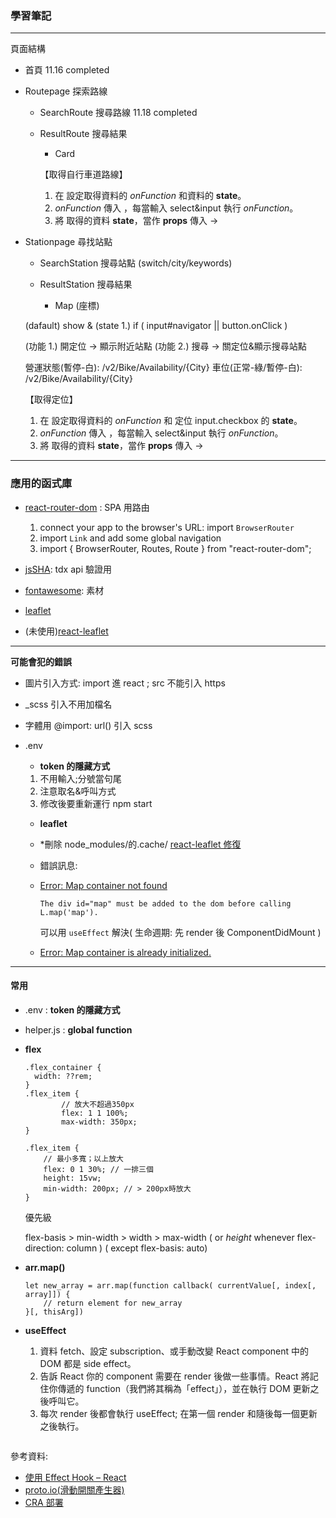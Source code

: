 ### 學習筆記

---

頁面結構

- 首頁 11.16 completed
- Routepage 探索路線

  - SearchRoute 搜尋路線 11.18 completed
  - ResultRoute 搜尋結果

    - Card

    【取得自行車道路線】

    1. 在 <Routepage/> 設定取得資料的 _onFunction_ 和資料的 **state**。
    2. _onFunction_ 傳入 <SearchRoute/> ，每當輸入 select&input 執行 _onFunction_。
    3. 將 <Routepage/> 取得的資料 **state**，當作 **props** 傳入 <ResultRoute/> -> <Card/>

- Stationpage 尋找站點

  - SearchStation 搜尋站點 (switch/city/keywords)
  - ResultStation 搜尋結果

    - Map (座標)

  (dafault) show <Banner/> & <SearchStation/>
  (state 1.)
  if ( input#navigator || button.onClick )
  <Map/>

  (功能 1.) 開定位 -> 顯示附近站點
  (功能 2.) 搜尋 -> 關定位&顯示搜尋站點

  營運狀態(暫停-白): /v2/Bike/Availability/{City}
  車位(正常-綠/暫停-白): /v2/Bike/Availability/{City}

  【取得定位】

  1. 在 <Stationpage/> 設定取得資料的 _onFunction_ 和 定位 input.checkbox 的 **state**。
  2. _onFunction_ 傳入 <SearchRoute/> ，每當輸入 select&input 執行 _onFunction_。
  3. 將 <Routepage/> 取得的資料 **state**，當作 **props** 傳入 <ResultRoute/> -> <Card/>

---

### **應用的函式庫**

- [react-router-dom](https://github.com/remix-run/react-router/blob/main/docs/getting-started/tutorial.md) : SPA 用路由

  1. connect your app to the browser's URL: import `BrowserRouter`
  2. import `Link` and add some global navigation
  3. import {
     BrowserRouter,
     Routes,
     Route
     } from "react-router-dom";

- [jsSHA](https://www.npmjs.com/package/jssha): tdx api 驗證用
- [fontawesome](https://fontawesome.com/v5.15/how-to-use/on-the-web/using-with/react): 素材
- [leaflet](https://leafletjs.com/download.html)
- (未使用)[react-leaflet](https://react-leaflet.js.org/docs/start-installation/)

---

**可能會犯的錯誤**

- 圖片引入方式: import 進 react ; src 不能引入 https
- \_scss 引入不用加檔名
- 字體用 @import: url() 引入 scss
- .env

  - **token 的隱藏方式**

  1. 不用輸入;分號當句尾
  2. 注意取名&呼叫方式
  3. 修改後要重新運行 npm start

  - **leaflet**
  - \*刪除 node_modules/的.cache/ [react-leaflet 修復](https://stackoverflow.com/questions/67552020/how-to-fix-error-failed-to-compile-node-modules-react-leaflet-core-esm-pat)

  - 錯誤訊息:
  - [Error: Map container not found](https://stackoverflow.com/questions/42647735/leaflet-map-container-not-found)

    ```
    The div id="map" must be added to the dom before calling L.map('map').
    ```

    可以用 `useEffect` 解決( 生命週期: 先 render 後 ComponentDidMount )

  - [Error: Map container is already initialized.](https://stackoverflow.com/questions/19186428/refresh-leaflet-map-map-container-is-already-initialized)

---

#### 常用

- .env : **token 的隱藏方式**
- helper.js : **global function**

- **flex**

  ```
  .flex_container {
    width: ??rem;
  }
  .flex_item {
          // 放大不超過350px
          flex: 1 1 100%;
          max-width: 350px;
  }
  ```

  ```
  .flex_item {
      // 最小多寬；以上放大
      flex: 0 1 30%; // 一排三個
      height: 15vw;
      min-width: 200px; // > 200px時放大
  }
  ```

  優先級

  flex-basis > min-width > width > max-width
  ( or _height_ whenever flex-direction: column )
  ( except flex-basis: auto)

- **arr.map()**

  ```
  let new_array = arr.map(function callback( currentValue[, index[, array]]) {
      // return element for new_array
  }[, thisArg])
  ```

- **useEffect**

  1. 資料 fetch、設定 subscription、或手動改變 React component 中的 DOM 都是 side effect。
  2. 告訴 React 你的 component 需要在 render 後做一些事情。React 將記住你傳遞的 function（我們將其稱為「effect」），並在執行 DOM 更新之後呼叫它。
  3. 每次 render 後都會執行 useEffect; 在第一個 render 和隨後每一個更新之後執行。

```

```

參考資料:

- [使用 Effect Hook – React](https://zh-hant.reactjs.org/docs/hooks-effect.html)
- [proto.io(滑動開關產生器)](https://proto.io/freebies/onoff/)
- [CRA 部署](https://create-react-app.dev/docs/deployment/)
